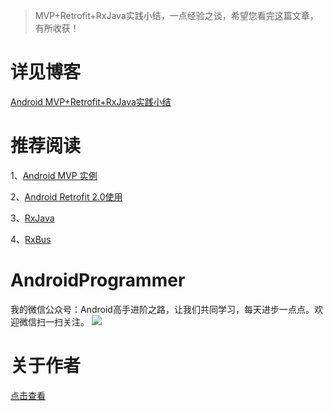 > MVP+Retrofit+RxJava实践小结，一点经验之谈，希望您看完这篇文章，有所收获！

# 详见博客
[Android MVP+Retrofit+RxJava实践小结](http://wuxiaolong.me/2016/06/12/mvpRetrofitRxjava/)

# 推荐阅读
1、[Android MVP 实例](http://wuxiaolong.me/2015/09/23/AndroidMVPSample/)

2、[Android Retrofit 2.0使用](http://wuxiaolong.me/2016/01/15/retrofit/)

3、[RxJava](http://wuxiaolong.me/2016/01/18/rxjava/)

4、[RxBus](http://wuxiaolong.me/2016/04/07/rxbus/)

# AndroidProgrammer
我的微信公众号：Android高手进阶之路，让我们共同学习，每天进步一点点。欢迎微信扫一扫关注。
![](http://7q5c2h.com1.z0.glb.clouddn.com/AndroidProgrammerLogo.jpg)

# 关于作者
[点击查看](http://wuxiaolong.me/about/)
